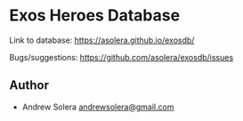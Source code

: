 # Exos Heroes Database

Link to database: https://asolera.github.io/exosdb/

Bugs/suggestions: https://github.com/asolera/exosdb/issues

## Author

- Andrew Solera <andrewsolera@gmail.com>